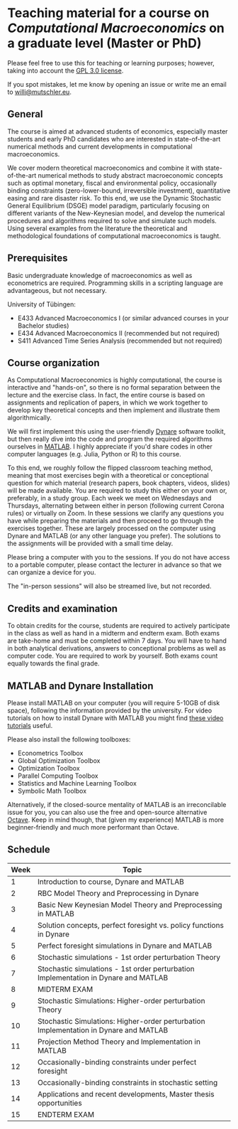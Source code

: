 # Teaching material for a course on *Computational Macroeconomics* on a graduate level (Master or PhD)

Please feel free to use this for teaching or learning purposes; however, taking into account the [GPL 3.0 license](https://choosealicense.com/licenses/gpl-3.0/).

If you spot mistakes, let me know by opening an issue or write me an email to [willi@mutschler.eu](mailto:willi@mutschler.eu).

## General
The course is aimed at advanced students of economics, especially master students and early PhD candidates who are interested in state-of-the-art numerical methods and current developments in computational macroeconomics.

We cover modern theoretical macroeconomics and combine it with state-of-the-art numerical methods to study abstract macroeconomic concepts such as optimal monetary, fiscal and environmental policy,  occasionally binding constraints (zero-lower-bound, irreversible investment), quantitative easing and rare disaster risk. To this end, we use the Dynamic Stochastic General Equilibrium (DSGE) model paradigm, particularly focusing on different variants of the New-Keynesian model, and develop the numerical procedures and algorithms required to solve and simulate such models. Using several examples from the literature the theoretical and methodological foundations of computational macroeconomics is taught.

## Prerequisites
Basic undergraduate knowledge of macroeconomics as well as econometrics are required. Programming skills in a scripting language are advantageous, but not necessary.

University of Tübingen:
- E433 Advanced Macroeconomics I (or similar advanced courses in your Bachelor studies)
- E434 Advanced Macroeconomics II (recommended but not required)
- S411 Advanced Time Series Analysis (recommended but not required)

## Course organization
As Computational Macroeconomics is highly computational, the course is interactive and "hands-on", so there is no formal separation between the lecture and the exercise class. In fact, the entire course is based on assignments and replication of papers, in which we work together to develop key theoretical concepts and then implement and illustrate them algorithmically.

We will first implement this using the user-friendly [Dynare](https://www.dynare.org) software toolkit, but then really dive into the code and program the required algorithms ourselves in [MATLAB](https://mathworks.com). I highly appreciate if you'd share codes in other computer languages (e.g. Julia, Python or R) to this course.

To this end, we roughly follow the flipped classroom teaching method, meaning that most exercises begin with a theoretical or conceptional question for which material (research papers, book chapters, videos, slides) will be made available. You are required to study this either on your own or, preferably, in a study group. Each week we meet on Wednesdays and Thursdays, alternating between either in person (following current Corona rules) or virtually on Zoom. In these sessions we clarify any questions you have while preparing the materials and then proceed to go through the exercises together. These are largely processed on the computer using Dynare and MATLAB (or any other language you prefer). The solutions to the assignments will be provided with a small time delay.

Please bring a computer with you to the sessions. If you do not have access to a portable computer, please contact the lecturer in advance so that we can organize a device for you.

The "in-person sessions" will also be streamed live, but not recorded.

## Credits and examination

To obtain credits for the course, students are required to actively participate in the class as well as hand in a midterm and endterm exam. Both exams are take-home and must be completed within 7 days. You will have to hand in both analytical derivations, answers to conceptional problems as well as computer code. You are required to work by yourself. Both exams count equally towards the final grade.

## MATLAB and Dynare Installation

Please install MATLAB on your computer (you will require 5-10GB of disk space), following the information provided by the university.
For video tutorials on how to install Dynare with MATLAB you might find [these video tutorials](https://www.youtube.com/playlist?list=PLiN_C6lGtCc_irD9Udf3W-XCJiUENLOpJ) useful.

Please also install the following toolboxes:
- Econometrics Toolbox
- Global Optimization Toolbox
- Optimization Toolbox
- Parallel Computing Toolbox
- Statistics and Machine Learning Toolbox
- Symbolic Math Toolbox

Alternatively, if the closed-source mentality of MATLAB is an irreconcilable issue for you, you can also use the free and open-source alternative [Octave](https://www.gnu.org/software/octave/index). Keep in mind though, that (given my experience) MATLAB is more beginner-friendly and much more performant than Octave.

## Schedule

| Week      | Topic |
| ----------- | ----------- |
| 1 | Introduction to course, Dynare and MATLAB |
| 2 | RBC Model Theory and Preprocessing in Dynare |
| 3 | Basic New Keynesian Model Theory and Preprocessing in MATLAB |
| 4 | Solution concepts, perfect foresight vs. policy functions in Dynare |
| 5 | Perfect foresight simulations in Dynare and MATLAB |
| 6 | Stochastic simulations - 1st order perturbation Theory |
| 7 | Stochastic simulations - 1st order perturbation Implementation in Dynare and MATLAB |
| 8 | MIDTERM EXAM |
| 9 | Stochastic Simulations: Higher-order perturbation Theory |
| 10 | Stochastic Simulations: Higher-order perturbation Implementation in Dynare and MATLAB |
| 11 | Projection Method Theory and Implementation in MATLAB |
| 12 | Occasionally-binding constraints under perfect foresight |
| 13 | Occasionally-binding constraints in stochastic setting |
| 14 | Applications and recent developments, Master thesis opportunities |
| 15 | ENDTERM EXAM |

